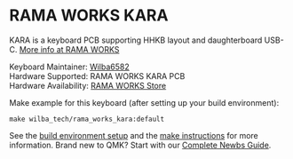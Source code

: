 # RAMA WORKS KARA

KARA is a keyboard PCB supporting HHKB layout and daughterboard USB-C. [More info at RAMA WORKS](https://rama.works/kara/)

Keyboard Maintainer: [Wilba6582](https://github.com/Wilba6582)  
Hardware Supported: RAMA WORKS KARA PCB  
Hardware Availability: [RAMA WORKS Store](https://ramaworks.store/)

Make example for this keyboard (after setting up your build environment):

    make wilba_tech/rama_works_kara:default

See the [build environment setup](https://docs.qmk.fm/#/getting_started_build_tools) and the [make instructions](https://docs.qmk.fm/#/getting_started_make_guide) for more information. Brand new to QMK? Start with our [Complete Newbs Guide](https://docs.qmk.fm/#/newbs).